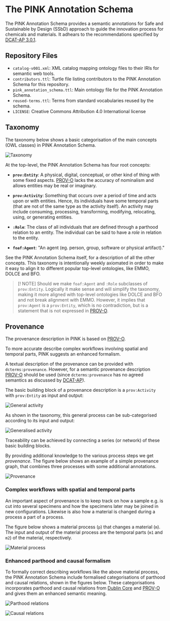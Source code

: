 # The PINK Annotation Schema
The PINK Annotation Schema provides a semantic annotations for Safe and Sustainable by Design (SSbD) approach to guide the innovation process for chemicals and materials. It adhears to the recommendations specified by [DCAT-AP 3.0.1].

[DCAT-AP 3.0.1]: https://semiceu.github.io/DCAT-AP/releases/3.0.1/

## Repository Files
- `catalog-v001.xml`: XML catalog mapping ontology files to their IRIs for semantic web tools.
- `contributors.ttl`: Turtle file listing contributors to the PINK Annotation Schema for this repository.
- `pink_annotation_schema.ttl`: Main ontology file for the PINK Annotation Schema.
- `reused-terms.ttl`: Terms from standard vocabularies reused by the schema.
- `LICENSE`: Creative Commons Attribution 4.0 International license


## Taxonomy
The taxonomy below shows a basic categorisation of the main concepts (OWL classes) in PINK Annotation Schema.

![Taxonomy](docs/figs/taxonomy.png)

At the top-level, the PINK Annotation Schema has four root concepts:

- **`prov:Entity`**: A physical, digital, conceptual, or other kind of thing with some fixed aspects.
  [PROV-O] lacks the accuracy of nominalism and allows entities may be real or imaginary.

- **`prov:Activity`**: Something that occurs over a period of time and acts upon or with entities.
  Hence, its individuals have some temporal parts (that are not of the same type as the activity itself).
  An activity may include consuming, processing, transforming, modifying, relocating, using, or generating entities.

- **`:Role`**: The class of all individuals that are defined through a parthood relation to an entity.
  The individual can be said to have a *role* in relation to the entity.

- **`foaf:Agent`**: "An agent (eg. person, group, software or physical artifact)."

See the PINK Annotation Schema itself, for a description of all the other concepts.
This taxonomy is intentionally weekly axiomated in order to make it easy to align it to different popular top-level ontologies, like EMMO, DOLCE and BFO.

> [! NOTE]
> Should we make `foaf:Agent` and `:Role` subclasses of `prov:Entity`.
> Logically it make sense and will simplify the taxonomy, making it more aligned with top-level ontologies like DOLCE and BFO and not break alignment with EMMO.
> However, it implies that `prov:Agent` is a `prov:Entity`, which is no contradiction, but is a statement that is not expressed in [PROV-O].


## Provenance
The provenance description in PINK is based on [PROV-O].

To more accurate describe complex workflows involving spatial and temporal parts, PINK suggests an enhanced formalism.

A textual description of the provenance can be provided with `dcterms:provenance`.
However, for a semantic provenance description [PROV-O] should be used (since `dcterms:provenance` has no agreed semantics as discussed by [DCAT-AP][dcatap-provenance]).

The basic building block of a provenance description is a `prov:Activity` with `prov:Entity` as input and output:

![General activity](docs/figs/general-activity.png)

As shown in the taxonomy, this general process can be sub-categorised according to its input and output:

![Generalised activity](docs/figs/generalised-activity.png)

Traceability can be achieved by connecting a series (or network) of these basic building blocks.
<!-- When two or more intentionally planned processes are connected this way, we call it a *workflow*. -->
By providing additional knowledge to the various process steps we get *provenance*.
The figure below shows an example of a simple provenance graph, that combines three processes with some additional annotations.

![Provenance](docs/figs/provenance.png)


### Complex workflows with spatial and temporal parts
An important aspect of provenance is to keep track on how a sample e.g. is cut into several specimens and how the specimens later may be joined in new configurations.
Likewise is also how a material is changed during a process a part of a process.

The figure below shows a material process (`p`) that changes a material (`m`).
The input and output of the material process are the temporal parts (`m1` and `m2`) of the material, respectively.

![Material process](docs/figs/material-process.png)


### Enhanced parthood and causal formalism
To formally correct describing workflows like the above material process, the PINK Annotation Schema include formalised categorisations of parthood and causal relations, shown in the figures below.
These categorisations incorporates parthood and causal relations from [Dublin Core] and [PROV-O] and gives them an enhanced semantic meaning.

![Parthood relations](docs/figs/parthood-relations.png)

![Causal relations](docs/figs/causal-relations.png)



[dcatap-provenance]: https://interoperable-europe.ec.europa.eu/collection/semic-support-centre/solution/dcat-application-profile-implementation-guidelines/release-5
[PROV-O]: https://www.w3.org/TR/prov-o/
[Dublin Core]: https://www.dublincore.org/specifications/dublin-core/dcmi-terms/
